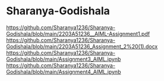 # Sharanya-Godishala
https://github.com/Sharanya1236/Sharanya-Godishala/blob/main/2203A51236__AIML-Assignment1.pdf
https://github.com/Sharanya1236/Sharanya-Godishala/blob/main/2203A51236_Assignment_2%20(1).docx
https://github.com/Sharanya1236/Sharanya-Godishala/blob/main/Assignment3_AIML.ipynb
https://github.com/Sharanya1236/Sharanya-Godishala/blob/main/Assignment4_AIML.ipynb
